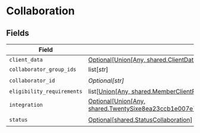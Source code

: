 # Collaboration


## Fields

| Field                                                                                                                                                       | Type                                                                                                                                                        | Required                                                                                                                                                    | Description                                                                                                                                                 |
| ----------------------------------------------------------------------------------------------------------------------------------------------------------- | ----------------------------------------------------------------------------------------------------------------------------------------------------------- | ----------------------------------------------------------------------------------------------------------------------------------------------------------- | ----------------------------------------------------------------------------------------------------------------------------------------------------------- |
| `client_data`                                                                                                                                               | [Optional[Union[Any, shared.ClientData]]](undefined/models/shared/collaborationclientdata.md)                                                               | :heavy_minus_sign:                                                                                                                                          | N/A                                                                                                                                                         |
| `collaborator_group_ids`                                                                                                                                    | list[*str*]                                                                                                                                                 | :heavy_minus_sign:                                                                                                                                          | N/A                                                                                                                                                         |
| `collaborator_id`                                                                                                                                           | *Optional[str]*                                                                                                                                             | :heavy_check_mark:                                                                                                                                          | N/A                                                                                                                                                         |
| `eligibility_requirements`                                                                                                                                  | list[[Union[Any, shared.MemberClientRequirementResponse]](undefined/models/shared/collaborationeligibilityrequirements.md)]                                 | :heavy_minus_sign:                                                                                                                                          | N/A                                                                                                                                                         |
| `integration`                                                                                                                                               | [Optional[Union[Any, shared.TwentySixe8ea23ccb1e007e7d6560175c7e75c768dac34727b7fe1d834ca24b8221ef4]]](undefined/models/shared/collaborationintegration.md) | :heavy_minus_sign:                                                                                                                                          | N/A                                                                                                                                                         |
| `status`                                                                                                                                                    | [Optional[shared.StatusCollaboration]](undefined/models/shared/statuscollaboration.md)                                                                      | :heavy_check_mark:                                                                                                                                          | N/A                                                                                                                                                         |